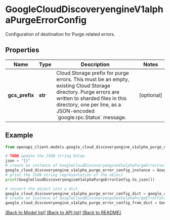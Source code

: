# GoogleCloudDiscoveryengineV1alphaPurgeErrorConfig

Configuration of destination for Purge related errors.

## Properties

Name | Type | Description | Notes
------------ | ------------- | ------------- | -------------
**gcs_prefix** | **str** | Cloud Storage prefix for purge errors. This must be an empty, existing Cloud Storage directory. Purge errors are written to sharded files in this directory, one per line, as a JSON-encoded &#x60;google.rpc.Status&#x60; message. | [optional] 

## Example

```python
from openapi_client.models.google_cloud_discoveryengine_v1alpha_purge_error_config import GoogleCloudDiscoveryengineV1alphaPurgeErrorConfig

# TODO update the JSON string below
json = "{}"
# create an instance of GoogleCloudDiscoveryengineV1alphaPurgeErrorConfig from a JSON string
google_cloud_discoveryengine_v1alpha_purge_error_config_instance = GoogleCloudDiscoveryengineV1alphaPurgeErrorConfig.from_json(json)
# print the JSON string representation of the object
print(GoogleCloudDiscoveryengineV1alphaPurgeErrorConfig.to_json())

# convert the object into a dict
google_cloud_discoveryengine_v1alpha_purge_error_config_dict = google_cloud_discoveryengine_v1alpha_purge_error_config_instance.to_dict()
# create an instance of GoogleCloudDiscoveryengineV1alphaPurgeErrorConfig from a dict
google_cloud_discoveryengine_v1alpha_purge_error_config_from_dict = GoogleCloudDiscoveryengineV1alphaPurgeErrorConfig.from_dict(google_cloud_discoveryengine_v1alpha_purge_error_config_dict)
```
[[Back to Model list]](../README.md#documentation-for-models) [[Back to API list]](../README.md#documentation-for-api-endpoints) [[Back to README]](../README.md)



